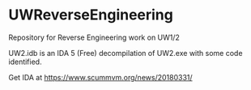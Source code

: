 # UWReverseEngineering
Repository for Reverse Engineering work on UW1/2


UW2.idb is an IDA 5 (Free) decompilation of UW2.exe with some code identified.

Get IDA at https://www.scummvm.org/news/20180331/

